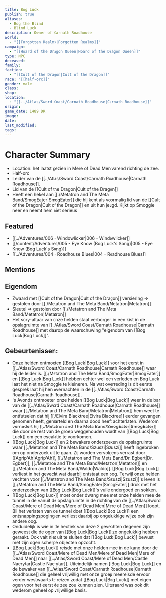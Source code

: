 ```yaml
---
title: Bog Luck
publish: true
aliases:
  - Bog the Blind
  - Blind Luck
description: Owner of Carnath Roadhouse
world:
  - "[[Forgotten Realms|Forgotten Realms]]"
campaign:
  - "[[Hoard of the Dragon Queen|Hoard of the Dragon Queen]]"
type: NPC
deceased: 
family: 
faction:
  - "[[Cult of the Dragon|Cult of the Dragon]]"
race: "[[half-orc]]"
gender: male
class: 
shop: 
location:
  - "[[../Atlas/Sword Coast/Carnath Roadhouse|Carnath Roadhouse]]"
origin: 
game_date: 1489 DR
image: 
date: 
last_modified: 
tags: 
---
```

# Character Summary
- Location: het laatst gezien in Mere of Dead Men varend richting de zee.
- Half-orc
- Leider van de [[../Atlas/Sword Coast/Carnath Roadhouse|Carnath Roadhouse]]. 
- Lid van de [[Cult of the Dragon|Cult of the Dragon]]
- Heeft een hekel aan [[./Metatron and The Meta Band/SmogEater|SmogEater]] die hij kent als voormalig lid van de [[Cult of the Dragon|Cult of the Dragon]] en uit hun jeugd. Kijkt op Smoggie neer en neemt hem niet serieus
## Featured
- [[../Adventures/006 - Windowlicker|006 - Windowlicker]]
- [[/content/Adventures/005 - Eye Know (Bog Luck's Song)|005 - Eye Know (Bog Luck's Song)]]
- [[../Adventures/004 - Roadhouse Blues|004 - Roadhouse Blues]]

## Mentions

## Eigendom
- Zwaard met [[Cult of the Dragon|Cult of the Dragon]] versiering => gestolen door [[./Metatron and The Meta Band/Metatron|Metatron]]
- Sleutel => gestolen door [[./Metatron and The Meta Band/Metatron|Metatron]]
- Het scry-altaar van onze helden staat verborgen in een kist in de opslagruimte van [[../Atlas/Sword Coast/Carnath Roadhouse|Carnath Roadhouse]] met daarop de waarschuwing "eigendom van [[Bog Luck|Bog Luck]]".

## Gebeurtenissen:
- Onze helden ontmoeten [[Bog Luck|Bog Luck]] voor het eerst in [[../Atlas/Sword Coast/Carnath Roadhouse|Carnath Roadhouse]] waar hij de leider is. [[./Metatron and The Meta Band/SmogEater|SmogEater]] en [[Bog Luck|Bog Luck]] hebben echter wel een verleden en Bog Luck laat het niet na Smoggie te kleineren. Na wat overreding is dit eerste gesprek laat hij hen overnachten in de [[../Atlas/Sword Coast/Carnath Roadhouse|Carnath Roadhouse]].
- 's Avonds ontmoeten onze helden [[Bog Luck|Bog Luck]] weer in de bar van de [[../Atlas/Sword Coast/Carnath Roadhouse|Carnath Roadhouse]] waar [[./Metatron and The Meta Band/Metatron|Metatron]] hem weet te ontfutselen dat hij [[./Elvira Blacktree|Elvira Blacktree]] eerder gevangen genomen heeft, gemarteld en daarna dood heeft achterlaten. Wederom vernedert hij [[./Metatron and The Meta Band/SmogEater|SmogEater]] die door de rest van de groep weggehouden wordt van [[Bog Luck|Bog Luck]] om een escalatie te voorkomen.
- [[Bog Luck|Bog Luck]] en 2 bewakers onderzoeken de opslagruimte waar [[./Metatron and The Meta Band/Szuszi|Szuszi]] heeft ingebroken om op onderzoek uit te gaan. Zij worden vervolgens verrast door [[Agrip'Ah|Agrip'Ah]], [[./Metatron and The Meta Band/Dr. Egbert|Dr. Egbert]], [[./Metatron and The Meta Band/Metatron|Metatron]] en [[./Metatron and The Meta Band/Waldo|Waldo]]. [[Bog Luck|Bog Luck]] verliest in het gevecht wat daarbij ontstaat een oog. Terwijl onze helden vechten voor [[./Metatron and The Meta Band/Szuszi|Szuszi]]'s leven is [[./Metatron and The Meta Band/SmogEater|SmogEater]] druk met het onderzoeken van [[Bog Luck|Bog Luck]]'s vuile ondergoed en sokken. 
- [[Bog Luck|Bog Luck]] moet onder dwang mee met onze helden mee de tunnel in de vanuit de opslagruimte in de richting van de [[../Atlas/Sword Coast/Mere of Dead Men/Mere of Dead Men|Mere of Dead Men]] loopt. Bij het verlaten van de tunnel doet [[Bog Luck|Bog Luck]] een ontsnappingspoging en verliest daarbij op ongelukkige wijze ook zijn andere oog.
- Onduidelijk is wie in de hectiek van deze 2 gevechten degenen zijn geweest die de ogen van [[Bog Luck|Bog Luck]] zo ongelukkig hebben geraakt. Ook valt niet uit te sluiten dat [[Bog Luck|Bog Luck]] bewust met zijn ogen scherpe objecten opzocht. 
- [[Bog Luck|Bog Luck]] reisde met onze helden mee in de kano door de [[../Atlas/Sword Coast/Mere of Dead Men/Mere of Dead Men|Mere of Dead Men]] naar [[../Atlas/Sword Coast/Mere of Dead Men/Castle Naerytar|Castle Naerytar]]. Uiteindelijk namen [[Bog Luck|Bog Luck]] en de bewaker van [[../Atlas/Sword Coast/Carnath Roadhouse|Carnath Roadhouse]] die geheel vrijwillig met onze groep meereisde ervoor verder westwaarts te reizen zodat [[Bog Luck|Bog Luck]] met eigen ogen voor het eerst de zee zou kunnen zien. Uiteraard was ook dit wederom geheel op vrijwillige basis.

